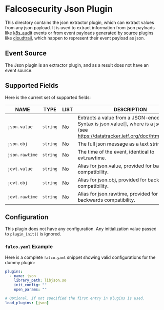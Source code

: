 # Falcosecurity Json Plugin

This directory contains the json extractor plugin, which can extract values from any json payload. It is used to extract information from json payloads like [k8s_audit](https://falco.org/docs/event-sources/kubernetes-audit/) events or from event payloads generated by source plugins like [cloudtrail](../cloudtrail/README.md), which happen to represent their event payload as json.

## Event Source

The Json plugin is an extractor plugin, and as a result does not have an event source.

## Supported Fields

Here is the current set of supported fields:

<!-- README-PLUGIN-FIELDS -->
|      NAME      |   TYPE   | LIST |                                                                                 DESCRIPTION                                                                                  |
|----------------|----------|------|------------------------------------------------------------------------------------------------------------------------------------------------------------------------------|
| `json.value`   | `string` | No   | Extracts a value from a JSON-encoded input. Syntax is json.value[<json pointer>], where <json pointer> is a json pointer (see https://datatracker.ietf.org/doc/html/rfc6901) |
| `json.obj`     | `string` | No   | The full json message as a text string.                                                                                                                                      |
| `json.rawtime` | `string` | No   | The time of the event, identical to evt.rawtime.                                                                                                                             |
| `jevt.value`   | `string` | No   | Alias for json.value, provided for backwards compatibility.                                                                                                                  |
| `jevt.obj`     | `string` | No   | Alias for json.obj, provided for backwards compatibility.                                                                                                                    |
| `jevt.rawtime` | `string` | No   | Alias for json.rawtime, provided for backwards compatibility.                                                                                                                |
<!-- /README-PLUGIN-FIELDS -->

## Configuration

This plugin does not have any configuration. Any initialization value passed to `plugin_init()` is ignored.

### `falco.yaml` Example

Here is a complete `falco.yaml` snippet showing valid configurations for the dummy plugin:

```yaml
plugins:
  - name: json
    library_path: libjson.so
    init_config: ""
    open_params: ""

# Optional. If not specified the first entry in plugins is used.
load_plugins: [json]
```
